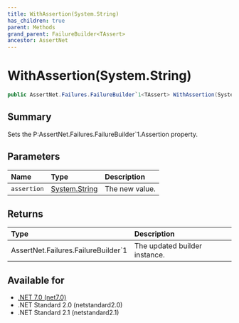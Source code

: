 ```yaml
---
title: WithAssertion(System.String)
has_children: true
parent: Methods
grand_parent: FailureBuilder<TAssert>
ancestor: AssertNet
---
```

# WithAssertion(System.String)

```csharp
public AssertNet.Failures.FailureBuilder`1<TAssert> WithAssertion(System.String assertion);
```

## Summary
Sets the P:AssertNet.Failures.FailureBuilder`1.Assertion property.

## Parameters
|Name|Type|Description|
|:-|:-|:-|
|`assertion`|[System.String](https://learn.microsoft.com/en-us/dotnet/api/system.string)|The new value.|

## Returns
|Type|Description|
|:-|:-|
|AssertNet.Failures.FailureBuilder`1<TAssert>|The updated builder instance.|

## Available for
- [.NET 7.0 (net7.0)](https://versionsof.net/core/7.0/)
- .NET Standard 2.0 (netstandard2.0)
- .NET Standard 2.1 (netstandard2.1)

